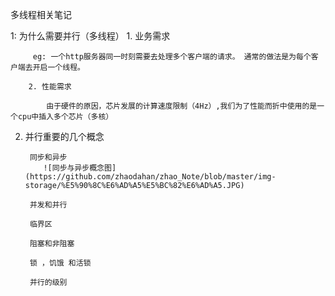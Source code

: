 多线程相关笔记

1: 为什么需要并行（多线程）
		1. 业务需求
		
		 eg: 一个http服务器同一时刻需要去处理多个客户端的请求。 通常的做法是为每个客户端去开启一个线程。
		
		2. 性能需求

			由于硬件的原因，芯片发展的计算速度限制（4Hz）,我们为了性能而折中使用的是一个cpu中插入多个芯片（多核）

2. 并行重要的几个概念

		同步和异步
           ![同步与异步概念图](https://github.com/zhaodahan/zhao_Note/blob/master/img-storage/%E5%90%8C%E6%AD%A5%E5%BC%82%E6%AD%A5.JPG)
		
		并发和并行
		
		临界区
		
		阻塞和非阻塞
		
		锁 ，饥饿 和活锁
		
		并行的级别
		